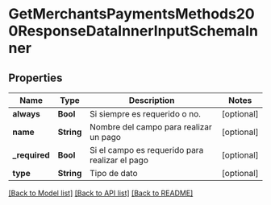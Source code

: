 # GetMerchantsPaymentsMethods200ResponseDataInnerInputSchemaInner

## Properties
Name | Type | Description | Notes
------------ | ------------- | ------------- | -------------
**always** | **Bool** | Si siempre es requerido o no. | [optional] 
**name** | **String** | Nombre del campo para realizar un pago  | [optional] 
**_required** | **Bool** | Si el campo es requerido para realizar el pago | [optional] 
**type** | **String** | Tipo de dato | [optional] 

[[Back to Model list]](../README.md#documentation-for-models) [[Back to API list]](../README.md#documentation-for-api-endpoints) [[Back to README]](../README.md)


